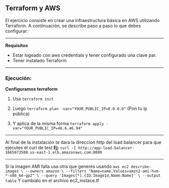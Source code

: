## Terraform y AWS

El ejercicio consiste en crear una infraestructura básica en AWS utilizando Terraform. A continuación, se describe paso a paso lo que debes configurar:

---

**Requisitos** 
- Estar logeado con aws credentials y tener configurado una clave par.
-  Tener instalado Terraform
---

### **Ejecución**:

**Configuramos terraform**

1. Usa ```terraform init```

2. Luego ```terraform plan -var="YOUR_PUBLIC_IP=0.0.0.0"``` (Pon tu ip pública)

3. Y aplica de la misma forma ```terraform apply -var="YOUR_PUBLIC_IP=46.6.46.94"```


---

Al final de la instalación te dara la direccion http del load balancer para que ejecutes el curl de test **Ej:** ```curl -I http://app-load-balancer-1665673588.us-east-1.elb.amazonaws.com:8080```


---

Si la imagen AMI falla usa otra que generes usando ```aws ec2 describe-images \
  --owners amazon \
  --filters "Name=name,Values=amzn2-ami-hvm-*-x86_64-gp2" \
  --query 'Images[*].{ID:ImageId,Name:Name}' \
  --output table``` Y cambialo en el archivo ec2_instace.tf


